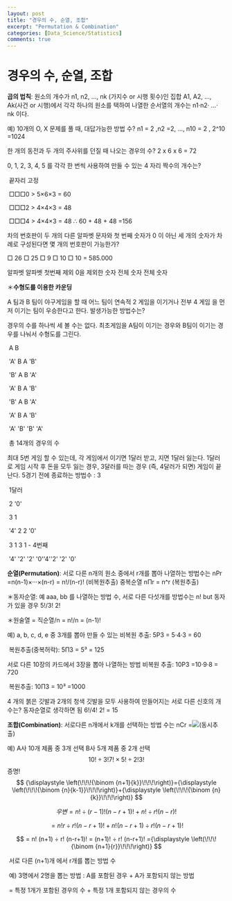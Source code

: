 ```yaml
---
layout: post
title: "경우의 수, 순열, 조합"
excerpt: "Permutation & Combination"
categories: [Data_Science/Statistics]
comments: true
---
```




# 경우의 수, 순열, 조합

**곱의 법칙**: 원소의 개수가 n1, n2, …, nk (가지수 or 시행 횟수)인 집합 A1, A2, …, Ak(사건 or 시행)에서 각각 하나의 원소를 택하여 나열한 순서열의 개수는 n1·n2· …· nk 이다.

예) 10개의 O, X 문제를 풀 때, 대답가능한 방법 수? n1 = 2 ,n2 =2, …, n10 = 2 , 2^10 =1024

한 개의 동전과 두 개의 주사위를 던질 때 나오는 경우의 수? 2 x 6 x 6 = 72

0, 1, 2, 3, 4, 5 를 각각 한 번씩 사용하여 만들 수 있는 4 자리 짝수의 개수는? 

​	끝자리 고정

​	□□□0 > 5×6×3 = 60

​	□□□2 > 4×4×3 = 48

​	□□□4 > 4×4×3 = 48         ∴ 60 + 48 + 48 =156

차의 번호판이 두 개의 다른 알파벳 문자와 첫 번째 숫자가 0 이 아닌 세 개의 숫자가 차례로 구성된다면 몇 개의 번호판이 가능한가?

□	26			□	25					□	9				□	10			□ 10                    = 585.000

알파벳  알파벳 첫번째 제외  0을 제외한 숫자   전체 숫자       전체 숫자



＊**수형도를 이용한 카운딩**

A 팀과 B 팀이 야구게임을 할 때 어느 팀이 연속적 2 게임을 이기거나 전부 4 게임
을 먼저 이기는 팀이 우승한다고 한다. 발생가능한 방법수는?

경우의 수를 하나씩 세 볼 수는 없다. 최초게임을 A팀이 이기는 경우와 B팀이 이기는 경우를 나눠서 수형도를 그린다. 

​														A 																		B

​												'A'			B															A		'B'

​														'B'		A													B	'A'

​																'A'		B										A	'B'

​																		'B'	A								B	'A'

​																			'A'	B						A	'B'

​																				'A'	'B'				'B'	'A'

​	총 14개의 경우의 수



최대 5번 게임 할 수 있는데, 각 게임에서 이기면 1달러 받고, 지면 1달러 잃는다. 1달러로 게임 시작 후 돈을 모두 잃는 경우, 3달러를 따는 경우 (즉, 4달러가 되면) 게임이 끝난다. 5경기 전에 종료하는 방법수 : 3

​																					1달러 

​																				2			'0'

​																			3		1

​																	'4'	2		2	'0'

​																		3	1	 3	1                              - 4번째

​																	'4' '2' '2' '0''4''2' '2' '0'



**순열(Permutation)**: 서로 다른 n개의 원소 중에서 r개를 뽑아 나열하는 방법수는 nPr =n(n-1)×···×(n-r) = n!/(n-r)! (비복원추출) 중복순열 nΠr = n^r (복원추출)

＊동자순열: 예 aaa, bb 를 나열하는 방법 수, 서로 다른 다섯개를 방법수는 n! but 동자가 있을 경우 5!/3! 2!

＊원술열 = 직순열/n = n!/n = (n-1)!

예) a, b, c, d, e 중 3개를 뽑아 만들 수 있는 비복원 추출: 5P3 = 5·4·3 = 60

​																		복원추출(중복허락): 5Π3 = 5³ = 125

서로 다른 10장의 카드에서 3장을 뽑아 나열하는 방법 비복원 추출: 10P3 =10·9·8 = 720

​																							복원추출: 10Π3 = 10³ =1000

4 개의 붉은 깃발과 2개의 청색 깃발을 모두 사용하여 만들어지는 서로 다른 신호의 개수는? 동자순열로 생각하면 됨 6!/4! 2! = 15



**조합(Combination)**: 서로다른 n개에서 k개를 선택하는 방법 수는 nCr =![](C:\Users\유영은\AppData\Roaming\Typora\typora-user-images\1570017642826.png)(동시추출)

예) A사 10개 제품 중 3개 선택	B사 5개 제품 중 2개 선택		
$$
10!÷3! 7! × 5!÷2! 3!
$$
증명! 
$$
{\displaystyle \left(\!\!\!{\binom {n+1}{k}}\!\!\!\right)}={\displaystyle \left(\!\!\!{\binom {n}{k-1}}\!\!\!\right)}+{\displaystyle \left(\!\!\!{\binom {n}{k}}\!\!\!\right)}
$$

$$
우변 = n! ÷ (r-1)!(n-r+1)! +n! ÷ r! (n-r)!
$$

$$
= n! r ÷ r! (n-r+1)! + n! (n-r+1) ÷ r! (n-r+1)!
$$

$$
= n! (n+1) ÷ r! (n-r+1)! = (n+1)! ÷ r! (n-r+1)! ={\displaystyle \left(\!\!\!{\binom {n+1}{r}}\!\!\!\right)}
$$

​															 서로 다른 (n+1)개 에서 r개를 뽑는 방법 수

​										예) 3명에서 2명을 뽑는 방법 : A를 포함된 경우 + A가 포함되지 않는 방법

​									= 특정 1개가 포함된 경우의 수 + 특정 1개 포함되지 않는 경우의 수

